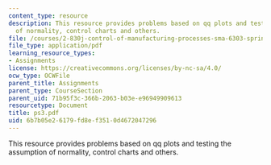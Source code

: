 ```yaml
---
content_type: resource
description: This resource provides problems based on qq plots and testing the assumption
  of normality, control charts and others.
file: /courses/2-830j-control-of-manufacturing-processes-sma-6303-spring-2008/6b7b05e26179fd8ef3510d4672047296_ps3.pdf
file_type: application/pdf
learning_resource_types:
- Assignments
license: https://creativecommons.org/licenses/by-nc-sa/4.0/
ocw_type: OCWFile
parent_title: Assignments
parent_type: CourseSection
parent_uid: 71b95f3c-366b-2063-b03e-e96949909613
resourcetype: Document
title: ps3.pdf
uid: 6b7b05e2-6179-fd8e-f351-0d4672047296
---
```

This resource provides problems based on qq plots and testing the assumption of normality, control charts and others.